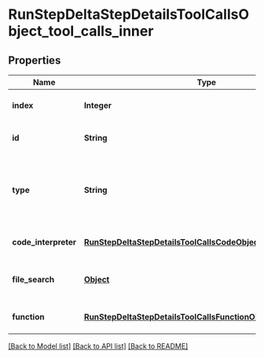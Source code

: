 # RunStepDeltaStepDetailsToolCallsObject_tool_calls_inner
## Properties

| Name | Type | Description | Notes |
|------------ | ------------- | ------------- | -------------|
| **index** | **Integer** | The index of the tool call in the tool calls array. | [default to null] |
| **id** | **String** | The ID of the tool call object. | [optional] [default to null] |
| **type** | **String** | The type of tool call. This is always going to be &#x60;code_interpreter&#x60; for this type of tool call. | [default to null] |
| **code\_interpreter** | [**RunStepDeltaStepDetailsToolCallsCodeObject_code_interpreter**](RunStepDeltaStepDetailsToolCallsCodeObject_code_interpreter.md) |  | [optional] [default to null] |
| **file\_search** | [**Object**](.md) | For now, this is always going to be an empty object. | [default to null] |
| **function** | [**RunStepDeltaStepDetailsToolCallsFunctionObject_function**](RunStepDeltaStepDetailsToolCallsFunctionObject_function.md) |  | [optional] [default to null] |

[[Back to Model list]](../README.md#documentation-for-models) [[Back to API list]](../README.md#documentation-for-api-endpoints) [[Back to README]](../README.md)

